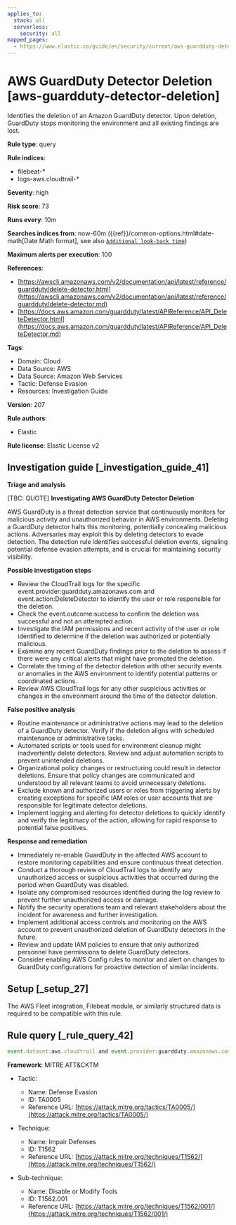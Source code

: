 ```yaml
---
applies_to:
  stack: all
  serverless:
    security: all
mapped_pages:
  - https://www.elastic.co/guide/en/security/current/aws-guardduty-detector-deletion.html
---
```


# AWS GuardDuty Detector Deletion [aws-guardduty-detector-deletion]

Identifies the deletion of an Amazon GuardDuty detector. Upon deletion, GuardDuty stops monitoring the environment and all existing findings are lost.

**Rule type**: query

**Rule indices**:

* filebeat-*
* logs-aws.cloudtrail-*

**Severity**: high

**Risk score**: 73

**Runs every**: 10m

**Searches indices from**: now-60m ({{ref}}/common-options.html#date-math[Date Math format], see also [`Additional look-back time`](docs-content://solutions/security/detect-and-alert/create-detection-rule.md#rule-schedule))

**Maximum alerts per execution**: 100

**References**:

* [https://awscli.amazonaws.com/v2/documentation/api/latest/reference/guardduty/delete-detector.html](https://awscli.amazonaws.com/v2/documentation/api/latest/reference/guardduty/delete-detector.md)
* [https://docs.aws.amazon.com/guardduty/latest/APIReference/API_DeleteDetector.html](https://docs.aws.amazon.com/guardduty/latest/APIReference/API_DeleteDetector.md)

**Tags**:

* Domain: Cloud
* Data Source: AWS
* Data Source: Amazon Web Services
* Tactic: Defense Evasion
* Resources: Investigation Guide

**Version**: 207

**Rule authors**:

* Elastic

**Rule license**: Elastic License v2

## Investigation guide [_investigation_guide_41]

**Triage and analysis**

[TBC: QUOTE]
**Investigating AWS GuardDuty Detector Deletion**

AWS GuardDuty is a threat detection service that continuously monitors for malicious activity and unauthorized behavior in AWS environments. Deleting a GuardDuty detector halts this monitoring, potentially concealing malicious actions. Adversaries may exploit this by deleting detectors to evade detection. The detection rule identifies successful deletion events, signaling potential defense evasion attempts, and is crucial for maintaining security visibility.

**Possible investigation steps**

* Review the CloudTrail logs for the specific event.provider:guardduty.amazonaws.com and event.action:DeleteDetector to identify the user or role responsible for the deletion.
* Check the event.outcome:success to confirm the deletion was successful and not an attempted action.
* Investigate the IAM permissions and recent activity of the user or role identified to determine if the deletion was authorized or potentially malicious.
* Examine any recent GuardDuty findings prior to the deletion to assess if there were any critical alerts that might have prompted the deletion.
* Correlate the timing of the detector deletion with other security events or anomalies in the AWS environment to identify potential patterns or coordinated actions.
* Review AWS CloudTrail logs for any other suspicious activities or changes in the environment around the time of the detector deletion.

**False positive analysis**

* Routine maintenance or administrative actions may lead to the deletion of a GuardDuty detector. Verify if the deletion aligns with scheduled maintenance or administrative tasks.
* Automated scripts or tools used for environment cleanup might inadvertently delete detectors. Review and adjust automation scripts to prevent unintended deletions.
* Organizational policy changes or restructuring could result in detector deletions. Ensure that policy changes are communicated and understood by all relevant teams to avoid unnecessary deletions.
* Exclude known and authorized users or roles from triggering alerts by creating exceptions for specific IAM roles or user accounts that are responsible for legitimate detector deletions.
* Implement logging and alerting for detector deletions to quickly identify and verify the legitimacy of the action, allowing for rapid response to potential false positives.

**Response and remediation**

* Immediately re-enable GuardDuty in the affected AWS account to restore monitoring capabilities and ensure continuous threat detection.
* Conduct a thorough review of CloudTrail logs to identify any unauthorized access or suspicious activities that occurred during the period when GuardDuty was disabled.
* Isolate any compromised resources identified during the log review to prevent further unauthorized access or damage.
* Notify the security operations team and relevant stakeholders about the incident for awareness and further investigation.
* Implement additional access controls and monitoring on the AWS account to prevent unauthorized deletion of GuardDuty detectors in the future.
* Review and update IAM policies to ensure that only authorized personnel have permissions to delete GuardDuty detectors.
* Consider enabling AWS Config rules to monitor and alert on changes to GuardDuty configurations for proactive detection of similar incidents.


## Setup [_setup_27]

The AWS Fleet integration, Filebeat module, or similarly structured data is required to be compatible with this rule.


## Rule query [_rule_query_42]

```js
event.dataset:aws.cloudtrail and event.provider:guardduty.amazonaws.com and event.action:DeleteDetector and event.outcome:success
```

**Framework**: MITRE ATT&CKTM

* Tactic:

    * Name: Defense Evasion
    * ID: TA0005
    * Reference URL: [https://attack.mitre.org/tactics/TA0005/](https://attack.mitre.org/tactics/TA0005/)

* Technique:

    * Name: Impair Defenses
    * ID: T1562
    * Reference URL: [https://attack.mitre.org/techniques/T1562/](https://attack.mitre.org/techniques/T1562/)

* Sub-technique:

    * Name: Disable or Modify Tools
    * ID: T1562.001
    * Reference URL: [https://attack.mitre.org/techniques/T1562/001/](https://attack.mitre.org/techniques/T1562/001/)



